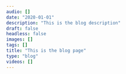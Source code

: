 ```yaml
---
audio: []
date: "2020-01-01"
description: "This is the blog description"
draft: false
headless: false
images: []
tags: []
title: "This is the blog page"
type: "blog"
videos: []
---
```


